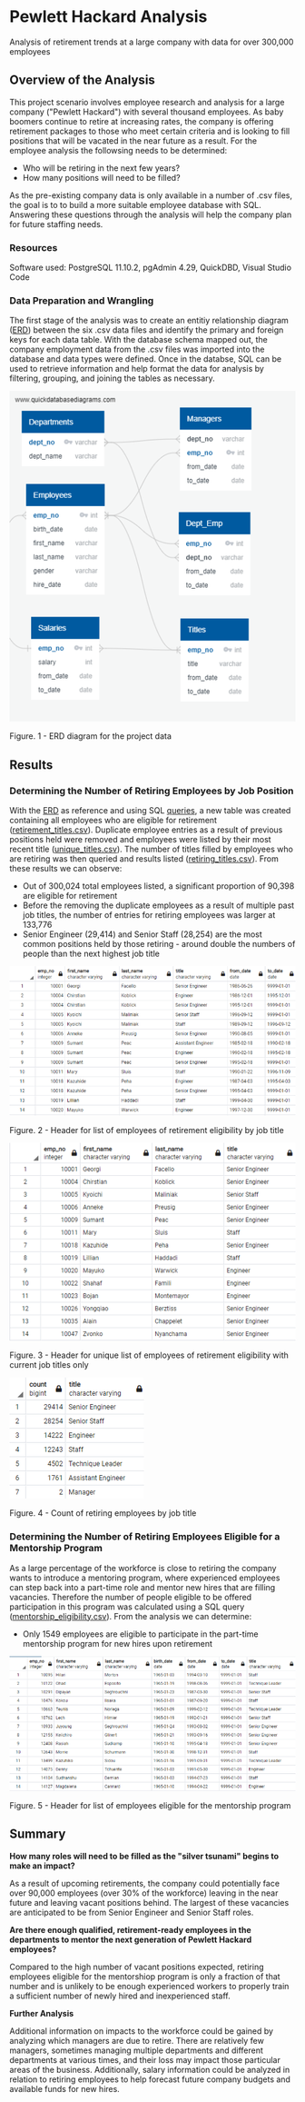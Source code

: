 # Pewlett Hackard Analysis

Analysis of retirement trends at a large company with data for over 300,000 employees

## Overview of the Analysis

This project scenario involves employee research and analysis for a large company ("Pewlett Hackard") with several thousand employees. As baby boomers continue to retire at increasing rates, the company is offering retirement packages to those who meet certain criteria and is looking to fill positions that will be vacated in the near future as a result. For the employee analysis the followsing needs to be determined:

* Who will be retiring in the next few years?
* How many positions will need to be filled?

As the pre-existing company data is only available in a number of .csv files, the goal is to to build a more suitable employee database with SQL. Answering these questions through the analysis will help the company plan for future staffing needs. 

### Resources

Software used: PostgreSQL 11.10.2, pgAdmin 4.29, QuickDBD, Visual Studio Code

### Data Preparation and Wrangling

The first stage of the analysis was to create an entitiy relationship diagram ([ERD](https://github.com/jkenning/Pewlett-Hackard-Analysis/blob/main/DBD_text.txt)) between the six .csv data files and identify the primary and foreign keys for each data table. With the database schema mapped out, the company employment data from the .csv files was imported into the database and data types were defined. Once in the databse, SQL can be used to retrieve information and help format the data for analysis by filtering, grouping, and joining the tables as necessary.

![](https://github.com/jkenning/Pewlett-Hackard-Analysis/blob/main/Resources/EmployeeDB.png)

Figure. 1 - ERD diagram for the project data

## Results

### Determining the Number of Retiring Employees by Job Position

With the [ERD](https://github.com/jkenning/Pewlett-Hackard-Analysis/blob/main/DBD_text.txt) as reference and using SQL [queries](https://github.com/jkenning/Pewlett-Hackard-Analysis/blob/main/Queries/Employee_Database_challenge.sql), a new table was created containing all employees who are eligible for retirement ([retirement_titles.csv](https://github.com/jkenning/Pewlett-Hackard-Analysis/blob/main/Data/retirement_titles.csv)). Duplicate employee entries as a result of previous positions held were removed and employees were listed by their most recent title ([unique_titles.csv](https://github.com/jkenning/Pewlett-Hackard-Analysis/blob/main/Data/unique_titles.csv)). The number of titles filled by employees who are retiring was then queried and results listed ([retiring_titles.csv](https://github.com/jkenning/Pewlett-Hackard-Analysis/blob/main/Data/retiring_titles.csv)). From these results we can observe:

* Out of 300,024 total employees listed, a significant proportion of 90,398 are eligible for retirement
* Before the removing the duplicate employees as a result of multiple past job titles, the number of entries for retiring employees was larger at 133,776
* Senior Engineer (29,414) and Senior Staff (28,254) are the most common positions held by those retiring - around double the numbers of people than the next highest job title

![](https://github.com/jkenning/Pewlett-Hackard-Analysis/blob/main/Resources/retirement_titles_table.png)

Figure. 2 - Header for list of employees of retirement eligibility by job title

![](https://github.com/jkenning/Pewlett-Hackard-Analysis/blob/main/Resources/unique_titles.png)

Figure. 3 - Header for unique list of employees of retirement eligibility with current job titles only

![](https://github.com/jkenning/Pewlett-Hackard-Analysis/blob/main/Resources/retiring_titles.png)

Figure. 4 - Count of retiring employees by job title

### Determining the Number of Retiring Employees Eligible for a Mentorship Program

As a large percentage of the workforce is close to retiring the company wants to introduce a mentoring program, where experienced employees can step back into a part-time role and mentor new hires that are filling vacancies. Therefore the number of people eligible to be offered participation in this program was calculated using a SQL query ([mentorship_eligibility.csv](https://github.com/jkenning/Pewlett-Hackard-Analysis/blob/main/Data/mentorship_eligibility.csv)). From the analysis we can determine:

* Only 1549 employees are eligible to participate in the part-time mentorship program for new hires upon retirement

![](https://github.com/jkenning/Pewlett-Hackard-Analysis/blob/main/Resources/mentorship_eligibility.png)

Figure. 5 - Header for list of employees eligible for the mentorship program

## Summary

**How many roles will need to be filled as the "silver tsunami" begins to make an impact?**

As a result of upcoming retirements, the company could potentially face over 90,000 employees (over 30% of the workforce) leaving in the near future and leaving vacant positions behind. The largest of these vacancies are anticipated to be from Senior Engineer and Senior Staff roles. 

**Are there enough qualified, retirement-ready employees in the departments to mentor the next generation of Pewlett Hackard employees?**

Compared to the high number of vacant positions expected, retiring employees eligible for the mentorshiop program is only a fraction of that number and is unlikely to be enough experienced workers to properly train a sufficient number of newly hired and inexperienced staff. 

**Further Analysis**

Additional information on impacts to the workforce could be gained by analyzing which managers are due to retire. There are relatively few managers, sometimes managing multiple departments and different departments at various times, and their loss may impact those particular areas of the business. Additionally, salary information could be analyzed in relation to retiring employees to help forecast future company budgets and available funds for new hires.